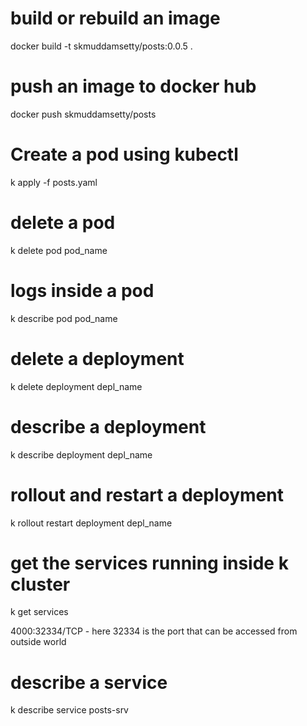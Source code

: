 # build or rebuild an image

docker build -t skmuddamsetty/posts:0.0.5 .

# push an image to docker hub

docker push skmuddamsetty/posts

# Create a pod using kubectl

k apply -f posts.yaml

# delete a pod

k delete pod pod_name

# logs inside a pod

k describe pod pod_name

# delete a deployment

k delete deployment depl_name

# describe a deployment

k describe deployment depl_name

# rollout and restart a deployment

k rollout restart deployment depl_name

# get the services running inside k cluster

k get services

4000:32334/TCP - here 32334 is the port that can be accessed from outside world

# describe a service

k describe service posts-srv

